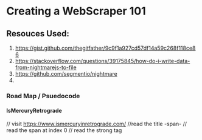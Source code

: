 # Creating a WebScraper 101 

## Resouces Used: 
1. https://gist.github.com/thegitfather/9c9f1a927cd57df14a59c268f118ce86
2. https://stackoverflow.com/questions/39175845/how-do-i-write-data-from-nightmarejs-to-file
3. https://github.com/segmentio/nightmare
4. 
### Road Map / Psuedocode

#### IsMercuryRetrograde
// visit https://www.ismercuryinretrograde.com/
//read the title -span- 
// read the span at index 0 
// read the strong tag



